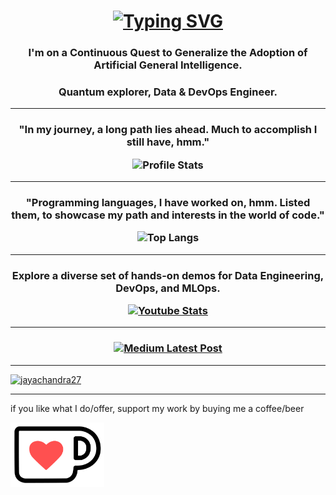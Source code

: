 <h1 align="center"><a href="https://git.io/typing-svg"><img src="https://readme-typing-svg.demolab.com?font=Fira+Code&pause=1000&color=99F737&width=435&lines=Hi%F0%9F%91%8B%2C+I+am+Jay+Reddy" alt="Typing SVG" /></a></h1>

<h3 align="center">I'm on a Continuous Quest to Generalize the Adoption of Artificial General Intelligence.</h3> 
<h3 align="center">Quantum explorer, Data & DevOps Engineer.</h3>

--------------------------------------------------------------------------------------------------------------------------------------------------------------
<h3 align="center"><p>"In my journey, a long path lies ahead. Much to accomplish I still have, hmm."</p><img src="https://github-readme-stats.vercel.app/api?username=jayachandra27" alt="Profile Stats" /></h3>

--------------------------------------------------------------------------------------------------------------------------------------------------------------
<h3 align="center"><p>"Programming languages, I have worked on, hmm. Listed them, to showcase my path and interests in the world of code."<p/><img src="https://github-readme-stats.vercel.app/api/top-langs/?username=jayachandra27" alt="Top Langs" /></h3>

--------------------------------------------------------------------------------------------------------------------------------------------------------------
<h3 align="center"><p>Explore a diverse set of hands-on demos for Data Engineering, DevOps, and MLOps.</p><a href="https://www.youtube.com/channel/UC1otT3oYubDHeGsjix9LVCA"><img src="https://youtube-stats-card.vercel.app/api?channelid=UC1otT3oYubDHeGsjix9LVCA" alt="Youtube Stats" /></a></h3>

--------------------------------------------------------------------------------------------------------------------------------------------------------------
<h3 align="center"><a href="https://medium.com/@jay-reddy"><img src="https://github-readme-medium.vercel.app/?username=jay-reddy" alt="Medium Latest Post" /></a></h3>

--------------------------------------------------------------------------------------------------------------------------------------------------------------
<p align="left"> <a href="https://github.com/ryo-ma/github-profile-trophy"><img src="https://github-profile-trophy.vercel.app/?username=jayachandra27&column=-1&theme=tokyonight&no-frame=true&margin-w=10&margin-h=10" alt="jayachandra27" /></a> </p>

--------------------------------------------------------------------------------------------------------------------------------------------------------------
<p>if you like what I do/offer, support my work by buying me a coffee/beer</p>
<a href="https://ko-fi.com/databracket" target="_blank"><img src="kofi.png" alt="Buy Me A Coffee" width="150" ></a>


